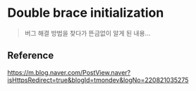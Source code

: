 # Double brace initialization

> 버그 해결 방법을 찾다가 뜬금없이 알게 된 내용...



## Reference

https://m.blog.naver.com/PostView.naver?isHttpsRedirect=true&blogId=tmondev&logNo=220821035275